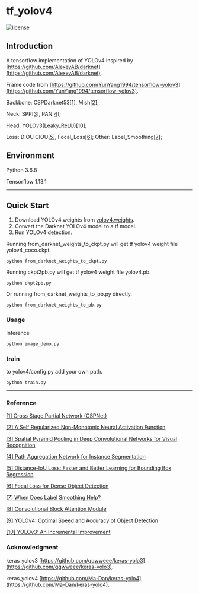 # tf_yolov4

[![license](https://img.shields.io/github/license/mashape/apistatus.svg)](LICENSE)

## Introduction

A tensorflow implementation of YOLOv4 inspired by [https://github.com/AlexeyAB/darknet](https://github.com/AlexeyAB/darknet).

Frame code from [https://github.com/YunYang1994/tensorflow-yolov3](https://github.com/YunYang1994/tensorflow-yolov3).

Backbone: CSPDarknet53[[1]](https://arxiv.org/pdf/1911.11929.pdf), Mish[[2]](https://arxiv.org/abs/1908.08681); 

Neck: SPP[[3]](https://arxiv.org/abs/1406.4729), PAN[[4]](https://arxiv.org/abs/1803.01534); 

Head: YOLOv3(Leaky_ReLU)[[10]](https://arxiv.org/abs/1804.02767); 

Loss: DIOU CIOU[[5]](https://arxiv.org/pdf/1911.08287v1.pdf), Focal_Loss[[6]](https://arxiv.org/abs/1708.02002);  Other: Label_Smoothing[[7]](https://arxiv.org/pdf/1906.02629.pdf);

## Environment

Python 3.6.8

Tensorflow 1.13.1

---

## Quick Start

1. Download YOLOv4 weights from [yolov4.weights](https://drive.google.com/open?id=1cewMfusmPjYWbrnuJRuKhPMwRe_b9PaT).
2. Convert the Darknet YOLOv4 model to a tf model.
3. Run YOLOv4 detection.

Running from_darknet_weights_to_ckpt.py will get tf yolov4 weight file yolov4_coco.ckpt.

```
python from_darknet_weights_to_ckpt.py
```

Running ckpt2pb.py will get tf yolov4 weight file yolov4.pb.

```
python ckpt2pb.py
```

Or running from_darknet_weights_to_pb.py directly.

```
python from_darknet_weights_to_pb.py
```



### Usage

Inference

```
python image_demo.py
```

### train

to yolov4/config.py add your own path.

```
python train.py
```

---

### Reference

[[1] Cross Stage Partial Network (CSPNet)](https://arxiv.org/pdf/1911.11929.pdf)

[[2] A Self Regularized Non-Monotonic Neural Activation Function](https://arxiv.org/abs/1908.08681)

[[3] Spatial Pyramid Pooling in Deep Convolutional Networks for Visual Recognition](https://arxiv.org/abs/1406.4729)

[[4] Path Aggregation Network for Instance Segmentation](https://arxiv.org/abs/1803.01534)

[[5] Distance-IoU Loss: Faster and Better Learning for Bounding Box Regression](https://arxiv.org/pdf/1911.08287v1.pdf)

[[6] Focal Loss for Dense Object Detection](https://arxiv.org/abs/1708.02002)

[[7] When Does Label Smoothing Help?](https://arxiv.org/pdf/1906.02629.pdf)

[[8] Convolutional Block Attention Module](https://arxiv.org/abs/1807.06521)

[[9] YOLOv4: Optimal Speed and Accuracy of Object Detection](https://arxiv.org/abs/2004.10934)

[[10] YOLOv3: An Incremental Improvement](https://arxiv.org/abs/1804.02767)

### Acknowledgment

keras_yolov3 [https://github.com/qqwweee/keras-yolo3](https://github.com/qqwweee/keras-yolo3).

keras_yolov4 [https://github.com/Ma-Dan/keras-yolo4](https://github.com/Ma-Dan/keras-yolo4).

